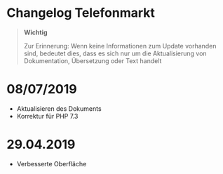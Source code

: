 # Changelog Telefonmarkt

>**Wichtig**
>
>Zur Erinnerung: Wenn keine Informationen zum Update vorhanden sind, bedeutet dies, dass es sich nur um die Aktualisierung von Dokumentation, Übersetzung oder Text handelt

# 08/07/2019

- Aktualisieren des Dokuments
- Korrektur für PHP 7.3

# 29.04.2019

- Verbesserte Oberfläche
